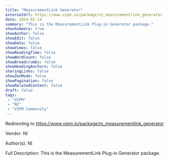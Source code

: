```yaml
---
title: "MeasurementLink Generator"
externalUrl: https://www.vipm.io/package/ni_measurementlink_generator
date: 2024-02-14
summary: "This is the MeasurementLink Plug-in Generator package."
showSummary: true
showAuthor: false
showEdit: false
showData: false
showViews: false
showReadingTime: false
showWordCount: false
showBreadcrumbs: false
showHeadingAnchors: false
sharingLinks: false
showZenMode: false
showPagination: false
showRelatedContent: false
draft: false
tags:
 - "VIPM"
 - "NI"
 - "VIPM Community"
---
```


Redirecting to https://www.vipm.io/package/ni_measurementlink_generator

Vendor: NI

Author(s): NI
 
Full Description:
This is the MeasurementLink Plug-in Generator package.